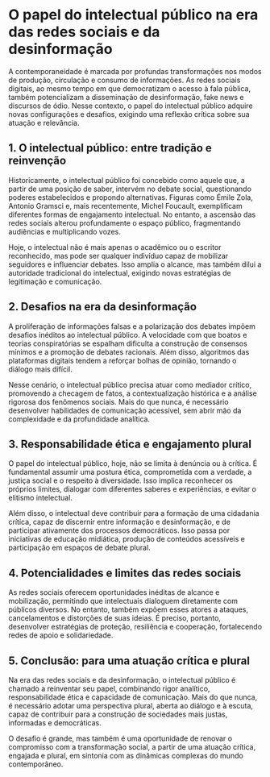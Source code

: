 # O papel do intelectual público na era das redes sociais e da desinformação

A contemporaneidade é marcada por profundas transformações nos modos de produção, circulação e consumo de informações. As redes sociais digitais, ao mesmo tempo em que democratizam o acesso à fala pública, também potencializam a disseminação de desinformação, fake news e discursos de ódio. Nesse contexto, o papel do intelectual público adquire novas configurações e desafios, exigindo uma reflexão crítica sobre sua atuação e relevância.

## 1. O intelectual público: entre tradição e reinvenção

Historicamente, o intelectual público foi concebido como aquele que, a partir de uma posição de saber, intervém no debate social, questionando poderes estabelecidos e propondo alternativas. Figuras como Émile Zola, Antonio Gramsci e, mais recentemente, Michel Foucault, exemplificam diferentes formas de engajamento intelectual. No entanto, a ascensão das redes sociais alterou profundamente o espaço público, fragmentando audiências e multiplicando vozes.

Hoje, o intelectual não é mais apenas o acadêmico ou o escritor reconhecido, mas pode ser qualquer indivíduo capaz de mobilizar seguidores e influenciar debates. Isso amplia o alcance, mas também dilui a autoridade tradicional do intelectual, exigindo novas estratégias de legitimação e comunicação.

## 2. Desafios na era da desinformação

A proliferação de informações falsas e a polarização dos debates impõem desafios inéditos ao intelectual público. A velocidade com que boatos e teorias conspiratórias se espalham dificulta a construção de consensos mínimos e a promoção de debates racionais. Além disso, algoritmos das plataformas digitais tendem a reforçar bolhas de opinião, tornando o diálogo mais difícil.

Nesse cenário, o intelectual público precisa atuar como mediador crítico, promovendo a checagem de fatos, a contextualização histórica e a análise rigorosa dos fenômenos sociais. Mais do que nunca, é necessário desenvolver habilidades de comunicação acessível, sem abrir mão da complexidade e da profundidade analítica.

## 3. Responsabilidade ética e engajamento plural

O papel do intelectual público, hoje, não se limita à denúncia ou à crítica. É fundamental assumir uma postura ética, comprometida com a verdade, a justiça social e o respeito à diversidade. Isso implica reconhecer os próprios limites, dialogar com diferentes saberes e experiências, e evitar o elitismo intelectual.

Além disso, o intelectual deve contribuir para a formação de uma cidadania crítica, capaz de discernir entre informação e desinformação, e de participar ativamente dos processos democráticos. Isso passa por iniciativas de educação midiática, produção de conteúdos acessíveis e participação em espaços de debate plural.

## 4. Potencialidades e limites das redes sociais

As redes sociais oferecem oportunidades inéditas de alcance e mobilização, permitindo que intelectuais dialoguem diretamente com públicos diversos. No entanto, também expõem esses atores a ataques, cancelamentos e distorções de suas ideias. É preciso, portanto, desenvolver estratégias de proteção, resiliência e cooperação, fortalecendo redes de apoio e solidariedade.

## 5. Conclusão: para uma atuação crítica e plural

Na era das redes sociais e da desinformação, o intelectual público é chamado a reinventar seu papel, combinando rigor analítico, responsabilidade ética e capacidade de comunicação. Mais do que nunca, é necessário adotar uma perspectiva plural, aberta ao diálogo e à escuta, capaz de contribuir para a construção de sociedades mais justas, informadas e democráticas.

O desafio é grande, mas também é uma oportunidade de renovar o compromisso com a transformação social, a partir de uma atuação crítica, engajada e plural, em sintonia com as dinâmicas complexas do mundo contemporâneo.